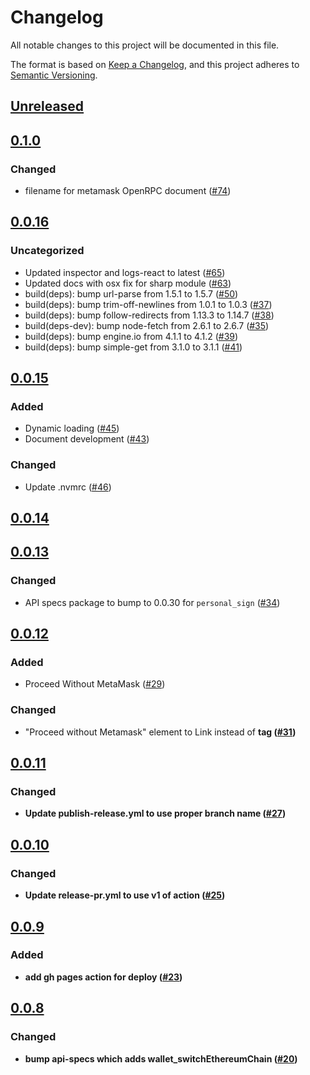 # Changelog
All notable changes to this project will be documented in this file.

The format is based on [Keep a Changelog](https://keepachangelog.com/en/1.0.0/),
and this project adheres to [Semantic Versioning](https://semver.org/spec/v2.0.0.html).

## [Unreleased]

## [0.1.0]
### Changed
- filename for metamask OpenRPC document ([#74](https://github.com/MetaMask/api-playground/pull/74))

## [0.0.16]
### Uncategorized
- Updated inspector and logs-react to latest ([#65](https://github.com/MetaMask/api-playground/pull/65))
- Updated docs with osx fix for sharp module ([#63](https://github.com/MetaMask/api-playground/pull/63))
- build(deps): bump url-parse from 1.5.1 to 1.5.7 ([#50](https://github.com/MetaMask/api-playground/pull/50))
- build(deps): bump trim-off-newlines from 1.0.1 to 1.0.3 ([#37](https://github.com/MetaMask/api-playground/pull/37))
- build(deps): bump follow-redirects from 1.13.3 to 1.14.7 ([#38](https://github.com/MetaMask/api-playground/pull/38))
- build(deps-dev): bump node-fetch from 2.6.1 to 2.6.7 ([#35](https://github.com/MetaMask/api-playground/pull/35))
- build(deps): bump engine.io from 4.1.1 to 4.1.2 ([#39](https://github.com/MetaMask/api-playground/pull/39))
- build(deps): bump simple-get from 3.1.0 to 3.1.1 ([#41](https://github.com/MetaMask/api-playground/pull/41))

## [0.0.15]
### Added
- Dynamic loading ([#45](https://github.com/MetaMask/api-playground/pull/45))
- Document development ([#43](https://github.com/MetaMask/api-playground/pull/43))

### Changed
- Update .nvmrc ([#46](https://github.com/MetaMask/api-playground/pull/46))

## [0.0.14]

## [0.0.13]
### Changed
- API specs package to bump to 0.0.30 for `personal_sign` ([#34](https://github.com/MetaMask/api-playground/pull/34))

## [0.0.12]
### Added
- Proceed Without MetaMask ([#29](https://github.com/MetaMask/api-playground/pull/29))

### Changed
- "Proceed without Metamask" element to Link instead of <b> tag ([#31](https://github.com/MetaMask/api-playground/pull/31))

## [0.0.11]
### Changed
- Update publish-release.yml to use proper branch name ([#27](https://github.com/MetaMask/api-playground/pull/27))

## [0.0.10]
### Changed
- Update release-pr.yml to use v1 of action ([#25](https://github.com/MetaMask/api-playground/pull/25))


## [0.0.9]
### Added
- add gh pages action for deploy ([#23](https://github.com/MetaMask/api-playground/pull/23))

## [0.0.8]
### Changed
- bump api-specs which adds wallet_switchEthereumChain ([#20](https://github.com/MetaMask/api-playground/pull/20))

[Unreleased]: https://github.com/MetaMask/api-playground/compare/v0.1.0...HEAD
[0.1.0]: https://github.com/MetaMask/api-playground/compare/v0.0.16...v0.1.0
[0.0.16]: https://github.com/MetaMask/api-playground/compare/v0.0.15...v0.0.16
[0.0.15]: https://github.com/MetaMask/api-playground/compare/v0.0.14...v0.0.15
[0.0.14]: https://github.com/MetaMask/api-playground/compare/v0.0.13...v0.0.14
[0.0.13]: https://github.com/MetaMask/api-playground/compare/v0.0.12...v0.0.13
[0.0.12]: https://github.com/MetaMask/api-playground/compare/v0.0.11...v0.0.12
[0.0.11]: https://github.com/MetaMask/api-playground/compare/v0.0.10...v0.0.11
[0.0.10]: https://github.com/MetaMask/api-playground/compare/v0.0.9...v0.0.10
[0.0.9]: https://github.com/MetaMask/api-playground/compare/v0.0.8...v0.0.9
[0.0.8]: https://github.com/MetaMask/api-playground/releases/tag/v0.0.8
